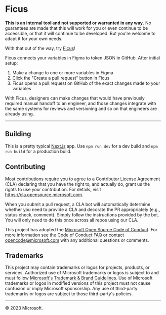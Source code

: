 # Ficus

**This is an internal tool and not supported or warranted in any way.** No guarantees are made that this will work for you or even continue to be accessible, or that it will continue to be developed. But you're welcome to adapt it for your own needs.

With that out of the way, try [Ficus](https://ficus.ms.design)!

Ficus connects your variables in Figma to token JSON in GitHub. After initial setup:

1. Make a change to one or more variables in Figma
2. Click the "Create a pull request" button in Ficus
3. Ficus opens a pull request on GitHub of the exact changes made to your variables

With Ficus, designers can make changes that would have previously required manual handoff to an engineer, and those changes integrate with the same systems for reviews and versioning and so on that engineers are already using.

---

## Building

This is a pretty typical [Next.js](https://nextjs.org/) app. Use `npm run dev` for a dev build and `npm run build` for a production build.

## Contributing

Most contributions require you to agree to a
Contributor License Agreement (CLA) declaring that you have the right to, and actually do, grant us
the rights to use your contribution. For details, visit https://cla.opensource.microsoft.com.

When you submit a pull request, a CLA bot will automatically determine whether you need to provide
a CLA and decorate the PR appropriately (e.g., status check, comment). Simply follow the instructions
provided by the bot. You will only need to do this once across all repos using our CLA.

This project has adopted the [Microsoft Open Source Code of Conduct](https://opensource.microsoft.com/codeofconduct/).
For more information see the [Code of Conduct FAQ](https://opensource.microsoft.com/codeofconduct/faq/) or
contact [opencode@microsoft.com](mailto:opencode@microsoft.com) with any additional questions or comments.

## Trademarks

This project may contain trademarks or logos for projects, products, or services. Authorized use of Microsoft
trademarks or logos is subject to and must follow
[Microsoft's Trademark & Brand Guidelines](https://www.microsoft.com/en-us/legal/intellectualproperty/trademarks/usage/general).
Use of Microsoft trademarks or logos in modified versions of this project must not cause confusion or imply Microsoft sponsorship.
Any use of third-party trademarks or logos are subject to those third-party's policies.

---

© 2023 Microsoft.

